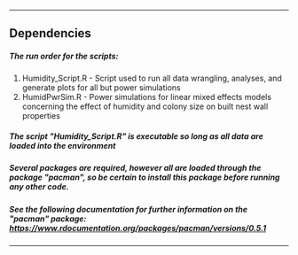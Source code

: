 

***

## Dependencies
##### The run order for the scripts: 
1. Humidity_Script.R - Script used to run all data wrangling, analyses, and generate plots for all but power simulations
2. HumidPwrSim.R - Power simulations for linear mixed effects models concerning the effect of humidity and colony size on built nest wall properties
##### The script "Humidity_Script.R" is executable so long as all data are loaded into the environment
##### Several packages are required, however all are loaded through the package "pacman", so be certain to install this package before running any other code.
##### See the following documentation for further information on the "pacman" package: https://www.rdocumentation.org/packages/pacman/versions/0.5.1 

***
